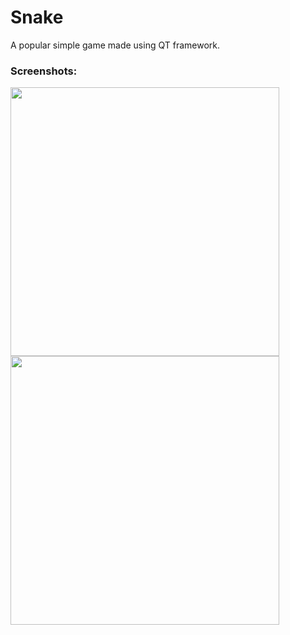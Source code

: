 # Snake
A popular simple game made using QT framework.

### Screenshots:
<img src="https://user-images.githubusercontent.com/53357476/62020948-9d7ae600-b1cd-11e9-9546-c45a74009213.png" width="430"> <img src="https://user-images.githubusercontent.com/53357476/62020951-9eac1300-b1cd-11e9-8865-ab0696f22991.png" width="430">
